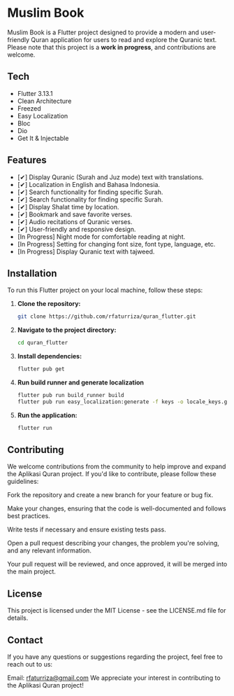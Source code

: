 # Muslim Book

Muslim Book is a Flutter project designed to provide a modern and user-friendly Quran application for users to read and explore the Quranic text. Please note that this project is a **work in progress**, and contributions are welcome.

## Tech
- Flutter 3.13.1
- Clean Architecture
- Freezed
- Easy Localization
- Bloc
- Dio
- Get It & Injectable

## Features
- [✔] Display Quranic (Surah and Juz mode) text with translations.
- [✔] Localization in English and Bahasa Indonesia.
- [✔] Search functionality for finding specific Surah.
- [✔] Search functionality for finding specific Surah.
- [✔] Display Shalat time by location.
- [✔] Bookmark and save favorite verses.
- [✔] Audio recitations of Quranic verses.
- [✔] User-friendly and responsive design.
- [In Progress] Night mode for comfortable reading at night.
- [In Progress] Setting for changing font size, font type, language, etc.
- [In Progress] Display Quranic text with tajweed.

## Installation
To run this Flutter project on your local machine, follow these steps:

1. **Clone the repository:**

   ```bash
   git clone https://github.com/rfaturriza/quran_flutter.git

2. **Navigate to the project directory:**

   ```bash
   cd quran_flutter

3. **Install dependencies:**

    ```bash
    flutter pub get

3. **Run build runner and generate localization**

    ```bash
    flutter pub run build_runner build
    flutter pub run easy_localization:generate -f keys -o locale_keys.g.dart --source-dir assets/translations

4. **Run the application:**

    ```bash
    flutter run
    
## Contributing
We welcome contributions from the community to help improve and expand the Aplikasi Quran project. If you'd like to contribute, please follow these guidelines:

Fork the repository and create a new branch for your feature or bug fix.

Make your changes, ensuring that the code is well-documented and follows best practices.

Write tests if necessary and ensure existing tests pass.

Open a pull request describing your changes, the problem you're solving, and any relevant information.

Your pull request will be reviewed, and once approved, it will be merged into the main project.

## License
This project is licensed under the MIT License - see the LICENSE.md file for details.

## Contact
If you have any questions or suggestions regarding the project, feel free to reach out to us:

Email: rfaturriza@gmail.com
We appreciate your interest in contributing to the Aplikasi Quran project!

